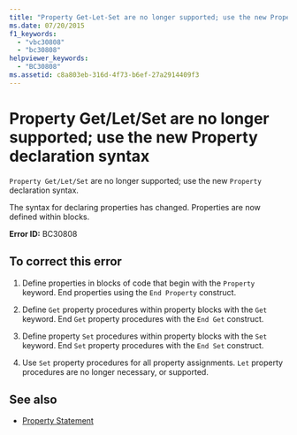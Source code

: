```yaml
---
title: "Property Get-Let-Set are no longer supported; use the new Property declaration syntax"
ms.date: 07/20/2015
f1_keywords: 
  - "vbc30808"
  - "bc30808"
helpviewer_keywords: 
  - "BC30808"
ms.assetid: c8a803eb-316d-4f73-b6ef-27a2914409f3
---
```

# Property Get/Let/Set are no longer supported; use the new Property declaration syntax
`Property Get/Let/Set` are no longer supported; use the new `Property` declaration syntax.  
  
 The syntax for declaring properties has changed. Properties are now defined within blocks.  
  
 **Error ID:** BC30808  
  
## To correct this error  
  
1. Define properties in blocks of code that begin with the `Property` keyword. End properties using the `End Property` construct.  
  
2. Define `Get` property procedures within property blocks with the `Get` keyword. End `Get` property procedures with the `End Get` construct.  
  
3. Define property `Set` procedures within property blocks with the `Set` keyword. End `Set` property procedures with the `End Set` construct.  
  
4. Use `Set` property procedures for all property assignments. `Let` property procedures are no longer necessary, or supported.  
  
## See also

- [Property Statement](../../visual-basic/language-reference/statements/property-statement.md)
